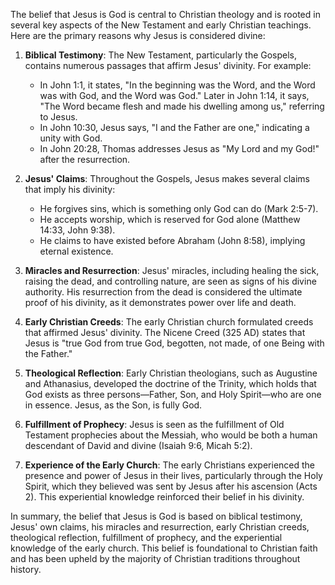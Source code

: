 The belief that Jesus is God is central to Christian theology and is rooted in several key aspects of the New Testament and early Christian teachings. Here are the primary reasons why Jesus is considered divine:

1. **Biblical Testimony**: The New Testament, particularly the Gospels, contains numerous passages that affirm Jesus' divinity. For example:
   - In John 1:1, it states, "In the beginning was the Word, and the Word was with God, and the Word was God." Later in John 1:14, it says, "The Word became flesh and made his dwelling among us," referring to Jesus.
   - In John 10:30, Jesus says, "I and the Father are one," indicating a unity with God.
   - In John 20:28, Thomas addresses Jesus as "My Lord and my God!" after the resurrection.

2. **Jesus' Claims**: Throughout the Gospels, Jesus makes several claims that imply his divinity:
   - He forgives sins, which is something only God can do (Mark 2:5-7).
   - He accepts worship, which is reserved for God alone (Matthew 14:33, John 9:38).
   - He claims to have existed before Abraham (John 8:58), implying eternal existence.

3. **Miracles and Resurrection**: Jesus' miracles, including healing the sick, raising the dead, and controlling nature, are seen as signs of his divine authority. His resurrection from the dead is considered the ultimate proof of his divinity, as it demonstrates power over life and death.

4. **Early Christian Creeds**: The early Christian church formulated creeds that affirmed Jesus' divinity. The Nicene Creed (325 AD) states that Jesus is "true God from true God, begotten, not made, of one Being with the Father."

5. **Theological Reflection**: Early Christian theologians, such as Augustine and Athanasius, developed the doctrine of the Trinity, which holds that God exists as three persons—Father, Son, and Holy Spirit—who are one in essence. Jesus, as the Son, is fully God.

6. **Fulfillment of Prophecy**: Jesus is seen as the fulfillment of Old Testament prophecies about the Messiah, who would be both a human descendant of David and divine (Isaiah 9:6, Micah 5:2).

7. **Experience of the Early Church**: The early Christians experienced the presence and power of Jesus in their lives, particularly through the Holy Spirit, which they believed was sent by Jesus after his ascension (Acts 2). This experiential knowledge reinforced their belief in his divinity.

In summary, the belief that Jesus is God is based on biblical testimony, Jesus' own claims, his miracles and resurrection, early Christian creeds, theological reflection, fulfillment of prophecy, and the experiential knowledge of the early church. This belief is foundational to Christian faith and has been upheld by the majority of Christian traditions throughout history.